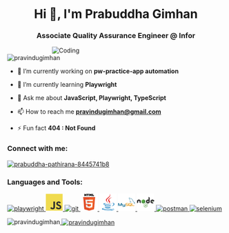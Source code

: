 <h1 align="center">Hi 👋, I'm Prabuddha Gimhan</h1>
<h3 align="center"> Associate Quality Assurance Engineer @ Infor</h3>
<img align="right" alt="Coding" width="400" src="https://cdn.dribbble.com/users/926537/screenshots/4502924/python-2.gif">

<p align="left"> <img src="https://komarev.com/ghpvc/?username=pravindugimhan&label=Profile%20views&color=0e75b6&style=flat" alt="pravindugimhan" /> </p>

- 🔭 I’m currently working on **pw-practice-app automation**

- 🌱 I’m currently learning **Playwright**

- 💬 Ask me about **JavaScript, Playwright, TypeScript**

- 📫 How to reach me **pravindugimhan@gmail.com**

- ⚡ Fun fact **404 : Not Found**

<h3 align="left">Connect with me:</h3>
<p align="left">
<a href="https://www.linkedin.com/in/prabuddha-gimhan-8445741b8" target="blank"><img align="center" src="https://raw.githubusercontent.com/rahuldkjain/github-profile-readme-generator/master/src/images/icons/Social/linked-in-alt.svg" alt="prabuddha-pathirana-8445741b8" height="30" width="40" /></a>
</p>

<h3 align="left">Languages and Tools:</h3>
<p align="left"> <a href="https://playwright.dev/" target="_blank" rel="noreferrer"> <img src="https://github.com/gilbarbara/logos/blob/main/logos/playwright.svg" alt="playwright" width="40" height="40"/> </a> <a href="https://developer.mozilla.org/en-US/docs/Web/JavaScript" target="_blank" rel="noreferrer"> <img src="https://raw.githubusercontent.com/devicons/devicon/master/icons/javascript/javascript-original.svg" alt="javascript" width="40" height="40"/> </a> <a href="https://git-scm.com/" target="_blank" rel="noreferrer"> <img src="https://www.vectorlogo.zone/logos/git-scm/git-scm-icon.svg" alt="git" width="40" height="40"/> </a> <a href="https://www.w3.org/html/" target="_blank" rel="noreferrer"> <img src="https://raw.githubusercontent.com/devicons/devicon/master/icons/html5/html5-original-wordmark.svg" alt="html5" width="40" height="40"/> </a> <a href="https://www.java.com" target="_blank" rel="noreferrer"> <img src="https://raw.githubusercontent.com/devicons/devicon/master/icons/java/java-original.svg" alt="java" width="40" height="40"/> </a> <a href="https://www.mysql.com/" target="_blank" rel="noreferrer"> <img src="https://raw.githubusercontent.com/devicons/devicon/master/icons/mysql/mysql-original-wordmark.svg" alt="mysql" width="40" height="40"/> </a> <a href="https://nodejs.org" target="_blank" rel="noreferrer"> <img src="https://raw.githubusercontent.com/devicons/devicon/master/icons/nodejs/nodejs-original-wordmark.svg" alt="nodejs" width="40" height="40"/> </a>  <a href="https://postman.com" target="_blank" rel="noreferrer"> <img src="https://www.vectorlogo.zone/logos/getpostman/getpostman-icon.svg" alt="postman" width="40" height="40"/> </a>  <a href="https://www.selenium.dev" target="_blank" rel="noreferrer"> <img src="https://raw.githubusercontent.com/detain/svg-logos/780f25886640cef088af994181646db2f6b1a3f8/svg/selenium-logo.svg" alt="selenium" width="40" height="40"/>   </p>

<p><img align="left" src="https://github-readme-stats.vercel.app/api/top-langs?username=pravindugimhan&show_icons=true&locale=en&layout=compact" alt="pravindugimhan" /></p>

<p>&nbsp;<img align="center" src="https://github-readme-stats.vercel.app/api?username=pravindugimhan&show_icons=true&locale=en" alt="pravindugimhan" /></p>

